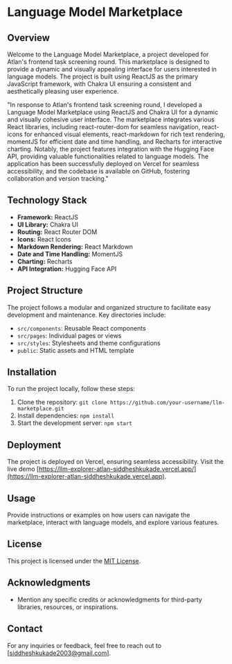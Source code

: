 # Language Model Marketplace

## Overview

Welcome to the Language Model Marketplace, a project developed for Atlan's frontend task screening round. This marketplace is designed to provide a dynamic and visually appealing interface for users interested in language models. The project is built using ReactJS as the primary JavaScript framework, with Chakra UI ensuring a consistent and aesthetically pleasing user experience.

"In response to Atlan's frontend task screening round, I developed a Language Model Marketplace using ReactJS and Chakra UI for a dynamic and visually cohesive user interface. The marketplace integrates various React libraries, including react-router-dom for seamless navigation, react-icons for enhanced visual elements, react-markdown for rich text rendering, momentJS for efficient date and time handling, and Recharts for interactive charting. Notably, the project features integration with the Hugging Face API, providing valuable functionalities related to language models. The application has been successfully deployed on Vercel for seamless accessibility, and the codebase is available on GitHub, fostering collaboration and version tracking."



## Technology Stack

- **Framework:** ReactJS
- **UI Library:** Chakra UI
- **Routing:** React Router DOM
- **Icons:** React Icons
- **Markdown Rendering:** React Markdown
- **Date and Time Handling:** MomentJS
- **Charting:** Recharts
- **API Integration:** Hugging Face API

## Project Structure

The project follows a modular and organized structure to facilitate easy development and maintenance. Key directories include:
- `src/components`: Reusable React components
- `src/pages`: Individual pages or views
- `src/styles`: Stylesheets and theme configurations
- `public`: Static assets and HTML template

## Installation

To run the project locally, follow these steps:

1. Clone the repository: `git clone https://github.com/your-username/llm-marketplace.git`
2. Install dependencies: `npm install`
3. Start the development server: `npm start`

## Deployment

The project is deployed on Vercel, ensuring seamless accessibility. Visit the live demo [https://llm-explorer-atlan-siddheshkukade.vercel.app/](https://llm-explorer-atlan-siddheshkukade.vercel.app).

## Usage

Provide instructions or examples on how users can navigate the marketplace, interact with language models, and explore various features.

 
## License

This project is licensed under the [MIT License](LICENSE).

## Acknowledgments

- Mention any specific credits or acknowledgments for third-party libraries, resources, or inspirations.

## Contact

For any inquiries or feedback, feel free to reach out to [siddheshkukade2003@gmail.com].
